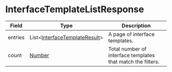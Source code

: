 # InterfaceTemplateListResponse

Field | Type | Description
--- | --- | ---
entries | List<[InterfaceTemplateResult](../data-models/interface-template-result.md)> | A page of interface templates.
count | [Number](../primitives.md#number) | Total number of interface templates that match the filters.